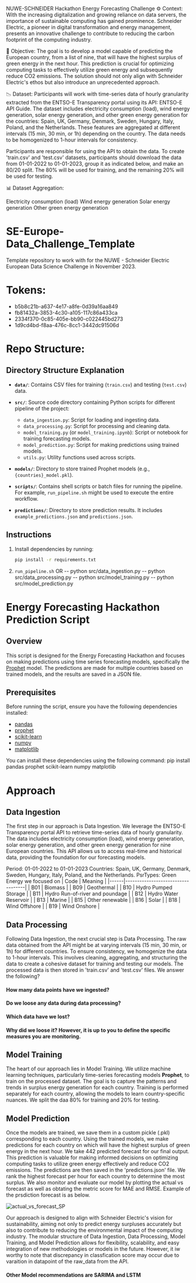 NUWE-SCHNEIDER Hackathon
Energy Forecasting Challenge
⚙️ Context:
With the increasing digitalization and growing reliance on data servers, the importance of sustainable computing has gained prominence. Schneider Electric, a pioneer in digital transformation and energy management, presents an innovative challenge to contribute to reducing the carbon footprint of the computing industry.

🎯 Objective:
The goal is to develop a model capable of predicting the European country, from a list of nine, that will have the highest surplus of green energy in the next hour. This prediction is crucial for optimizing computing tasks to effectively utilize green energy and subsequently reduce CO2 emissions. The solution should not only align with Schneider Electric's ethos but also introduce an unprecedented approach.

📉 Dataset:
Participants will work with time-series data of hourly granularity extracted from the ENTSO-E Transparency portal using its API: ENTSO-E API Guide. The dataset includes electricity consumption (load), wind energy generation, solar energy generation, and other green energy generation for the countries: Spain, UK, Germany, Denmark, Sweden, Hungary, Italy, Poland, and the Netherlands. These features are aggregated at different intervals (15 min, 30 min, or 1h) depending on the country. The data needs to be homogenized to 1-hour intervals for consistency.

Participants are responsible for using the API to obtain the data. To create 'train.csv' and 'test.csv' datasets, participants should download the data from 01-01-2022 to 01-01-2023, group it as indicated below, and make an 80/20 split. The 80% will be used for training, and the remaining 20% will be used for testing.

📊 Dataset Aggregation:

Electricity consumption (load)
Wind energy generation
Solar energy generation
Other green energy generation

# SE-Europe-Data_Challenge_Template
Template repository to work with for the NUWE - Schneider Electric European Data Science Challenge in November 2023.

# Tokens:
- b5b8c21b-a637-4e17-a8fe-0d39a16aa849
- fb81432a-3853-4c30-a105-117c86a433ca
- 2334f370-0c85-405e-bb90-c022445bd273
- 1d9cd4bd-f8aa-476c-8cc1-3442dc91506d


# Repo Structure:

## Directory Structure Explanation

- **`data/`**: Contains CSV files for training (`train.csv`) and testing (`test.csv`) data.

- **`src/`**: Source code directory containing Python scripts for different pipeline of the project:
  - `data_ingestion.py`: Script for loading and ingesting data.
  - `data_processing.py`: Script for processing and cleaning data.
  - `model_training.py` (or `model_training.ipynb`): Script or notebook for training forecasting models.
  - `model_prediction.py`: Script for making predictions using trained models.
  - `utils.py`: Utility functions used across scripts.

- **`models/`**: Directory to store trained Prophet models (e.g., `{countries}_model.pkl`).

- **`scripts/`**: Contains shell scripts or batch files for running the pipeline. For example, `run_pipeline.sh` might be used to execute the entire workflow.

- **`predictions/`**: Directory to store prediction results. It includes `example_predictions.json` and `predictions.json`.


## Instructions
1. Install dependencies by running:

   ```bash
   pip install -r requirements.txt

2. `run_pipeline.sh` OR
-- python src/data_ingestion.py
-- python src/data_processing.py
-- python src/model_training.py
-- python src/model_prediction.py



# Energy Forecasting Hackathon Prediction Script

## Overview

This script is designed for the Energy Forecasting Hackathon and focuses on making predictions using time series forecasting models, specifically the [Prophet](https://facebook.github.io/prophet/) model. The predictions are made for multiple countries based on trained models, and the results are saved in a JSON file.

## Prerequisites

Before running the script, ensure you have the following dependencies installed:

- [pandas](https://pandas.pydata.org/)
- [prophet](https://facebook.github.io/prophet/)
- [scikit-learn](https://scikit-learn.org/)
- [numpy](https://numpy.org/)
- [matplotlib](https://matplotlib.org/)

You can install these dependencies using the following command:
pip install pandas prophet scikit-learn numpy matplotlib


# Approach

## Data Ingestion
The first step in our approach is Data Ingestion. We leverage the ENTSO-E Transparency portal API to retrieve time-series data of hourly granularity. The data includes electricity consumption (load), wind energy generation, solar energy generation, and other green energy generation for nine European countries. This API allows us to access real-time and historical data, providing the foundation for our forecasting models.

Period: 01-01-2022 to 01-01-2023
Countries: Spain, UK, Germany, Denmark, Sweden, Hungary, Italy, Poland, and the Netherlands.
PsrTypes: Green Energy we focused on
| Code | Meaning                           |
|------|-----------------------------------|
| B01  | Biomass                           |
| B09  | Geothermal                        |
| B10  | Hydro Pumped Storage              |
| B11  | Hydro Run-of-river and poundage   |
| B12  | Hydro Water Reservoir             |
| B13  | Marine                            |
| B15  | Other renewable                   |
| B16  | Solar                             |
| B18  | Wind Offshore                     |
| B19  | Wind Onshore                      |


## Data Processing
Following Data Ingestion, the next crucial step is Data Processing. The raw data obtained from the API might be at varying intervals (15 min, 30 min, or 1h) for different countries. To ensure consistency, we homogenize the data to 1-hour intervals. This involves cleaning, aggregating, and structuring the data to create a cohesive dataset for training and testing our models. The processed data is then stored in 'train.csv' and 'test.csv' files. We answer the following?
#### How many data points have we ingested?
#### Do we loose any data during data processing?
#### Which data have we lost?
#### Why did we loose it? However, it is up to you to define the specific measures you are monitoring.

## Model Training
The heart of our approach lies in Model Training. We utilize machine learning techniques, particularly time-series forecasting models **Prophet**, to train on the processed dataset. The goal is to capture the patterns and trends in surplus energy generation for each country. Training is performed separately for each country, allowing the models to learn country-specific nuances. We split the daa 80% for training and 20% for testing.

## Model Prediction
Once the models are trained, we save them in a custom pickle (.pkl) corresponding to each country. Using the trained models, we make predictions for each country on which will have the highest surplus of green energy in the next hour.
We take 442 predicted forecast for our final output. This prediction is valuable for making informed decisions on optimizing computing tasks to utilize green energy effectively and reduce CO2 emissions. The predictions are then saved in the 'predictions.json' file.  We rank the highest forecast per hour for each country to determine the most surplus. We also monitor and evaluate our model by plotting the actual vs forecast as well as obtating the metric score for MAE and RMSE. Example of the prsdiction forecast is as below.

![actual_vs_forecast_SP](https://github.com/Chidiebere-Ogbuchi/SE-Europe-Data_Challenge_Template/assets/57390599/70800a7c-42b1-49c6-b371-8b464566d86c)



Our approach is designed to align with Schneider Electric's vision for sustainability, aiming not only to predict energy surpluses accurately but also to contribute to reducing the environmental impact of the computing industry. The modular structure of Data Ingestion, Data Processing, Model Training, and Model Prediction allows for flexibility, scalability, and easy integration of new methodologies or models in the future.
However, it iw worthy to note that discrepancy in classfication score may occur due to varaition in datapoint of the raw_data from the API.
#### Other Model recommendations are SARIMA and LSTM



